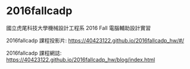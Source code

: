 # 2016fallcadp

國立虎尾科技大學機械設計工程系 2016 Fall 電腦輔助設計實習

2016fallcadp 課程投影片: https://40423122.github.io/2016fallcadp_hw/#/

2016fallcadp 課程網誌: https://40423122.github.io/2016fallcadp_hw/blog/index.html
